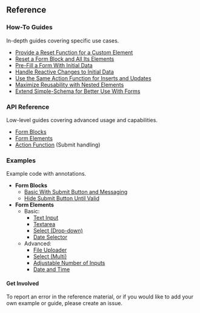 ## Reference

### How-To Guides

In-depth guides covering specific use cases.

- [Provide a Reset Function for a Custom Element](docs/reference/how-to/provide-a-reset-function-for-a-custom-element.md)
- [Reset a Form Block and All Its Elements](docs/reference/how-to/reset-a-form-block-and-all-its-elements.md)
- [Pre-Fill a Form With Initial Data](docs/reference/how-to/pre-fill-a-form-with-initial-data.md)
- [Handle Reactive Changes to Initial Data](docs/reference/how-to/handle-reactive-changes-to-initial-data.md)
- [Use the Same Action Function for Inserts and Updates](docs/reference/how-to/use-the-same-action-function-for-inserts-and-updates.md)
- [Maximize Reusability with Nested Elements](docs/reference/how-to/maximize-reusability-with-nested-elements.md)
- [Extend Simple-Schema for Better Use With Forms](docs/reference/how-to/extend-simple-schema-for-better-use-with-forms.md)

### API Reference

Low-level guides covering advanced usage and capabilities.

- [Form Blocks](docs/reference/api/FormBlocks.md)
- [Form Elements](docs/reference/api/FormElements.md)
- [Action Function](docs/reference/api/ActionFunction.md) (Submit handling)

### Examples

Example code with annotations.

- **Form Blocks**
  - [Basic With Submit Button and Messaging](docs/reference/examples/form-blocks/basic-with-submit-button-and-messaging.md)
  - [Hide Submit Button Until Valid](docs/reference/examples/form-blocks/hide-submit-button-until-valid.md)
- **Form Elements**
  - Basic:
    - [Text Input](docs/reference/examples/form-elements/basic/TextInput.md)
    - [Textarea](docs/reference/examples/form-elements/basic/Textarea.md)
    - [Select (Drop-down)](docs/reference/examples/form-elements/basic/Select.md)
    - [Date Selector](docs/reference/examples/form-elements/basic/DateSelector.md)
  - Advanced:
    - [File Uploader](docs/reference/examples/form-elements/advanced/FileUploader.md)
    - [Select (Multi)](docs/reference/examples/form-elements/advanced/MultiSelect.md)
    - [Adjustable Number of Inputs](docs/reference/examples/form-elements/advanced/AdjustableNumberOfInputs.md)
    - [Date and Time](docs/reference/examples/form-elements/advanced/DateAndTime.md)

#### Get Involved

To report an error in the reference material, or if you would like to add your own example or guide,
please create an issue.

<br />
